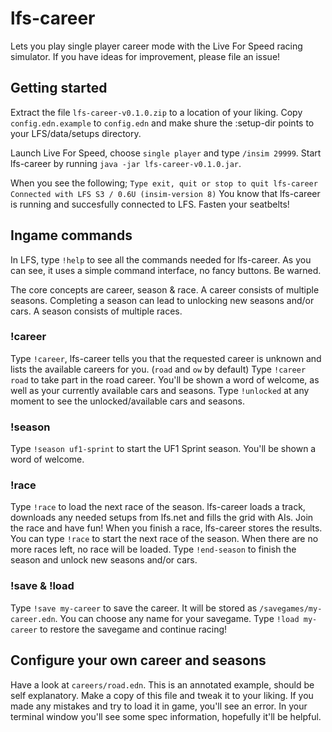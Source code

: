 # lfs-career
Lets you play single player career mode with the Live For Speed racing simulator. If you have ideas for improvement, please file an issue!

## Getting started
Extract the file `lfs-career-v0.1.0.zip` to a location of your liking. Copy `config.edn.example` to `config.edn` and make shure the :setup-dir points to your LFS/data/setups directory.

Launch Live For Speed, choose `single player` and type `/insim 29999`.
Start lfs-career by running `java -jar lfs-career-v0.1.0.jar`.

When you see the following;
`Type exit, quit or stop to quit lfs-career
Connected with LFS S3 / 0.6U (insim-version 8)`
You know that lfs-career is running and succesfully connected to LFS. Fasten your seatbelts!

## Ingame commands

In LFS, type `!help` to see all the commands needed for lfs-career. As you can see, it uses a simple command interface, no fancy buttons. Be warned.

The core concepts are career, season & race. A career consists of multiple seasons. Completing a season can lead to unlocking new seasons and/or cars. A season consists of multiple races.

### !career
Type `!career`, lfs-career tells you that the requested career is unknown and lists the available careers for you. (`road` and `ow` by default)
Type `!career road` to take part in the road career.
You'll be shown a word of welcome, as well as your currently available cars and seasons. Type `!unlocked` at any moment to see the unlocked/available cars and seasons.

### !season
Type `!season uf1-sprint` to start the UF1 Sprint season. You'll be shown a word of welcome.

### !race
Type `!race` to load the next race of the season. lfs-career loads a track, downloads any needed setups from lfs.net and fills the grid with AIs. Join the race and have fun!
When you finish a race, lfs-career stores the results. You can type `!race` to start the next race of the season. When there are no more races left, no race will be loaded. Type `!end-season` to finish the season and unlock new seasons and/or cars.

### !save & !load
Type `!save my-career` to save the career. It will be stored as `/savegames/my-career.edn`. You can choose any name for your savegame. Type `!load my-career` to restore the savegame and continue racing!

## Configure your own career and seasons
Have a look at `careers/road.edn`. This is an annotated example, should be self explanatory. Make a copy of this file and tweak it to your liking. If you made any mistakes and try to load it in game, you'll see an error. In your terminal window you'll see some spec information, hopefully it'll be helpful.
